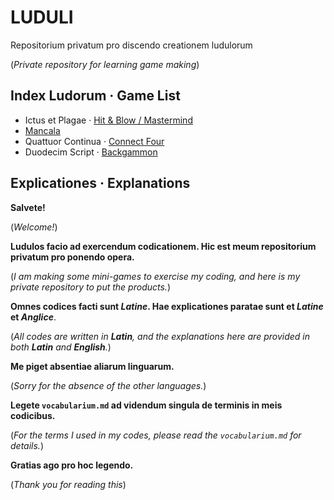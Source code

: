# LUDULI
Repositorium privatum pro discendo creationem ludulorum

(*Private repository for learning game making*)

## Index Ludorum · Game List ##

* Ictus et Plagae · [Hit & Blow / Mastermind](https://en.wikipedia.org/wiki/Mastermind_(board_game))
* [Mancala](https://en.wikipedia.org/wiki/Mancala)
* Quattuor Continua · [Connect Four](https://en.wikipedia.org/wiki/Connect_Four)
* Duodecim Script · [Backgammon](https://en.wikipedia.org/wiki/Backgammon)

## Explicationes · Explanations ##
**Salvete!**

(*Welcome!*)

**Ludulos facio ad exercendum codicationem. Hic est meum repositorium privatum pro ponendo opera.**

(*I am making some mini-games to exercise my coding, and here is my private repository to put the products.*)

**Omnes codices facti sunt *Latine*. Hae explicationes paratae sunt et *Latine* et *Anglice***.

(*All codes are written in **Latin**, and the explanations here are provided in both **Latin** and **English**.*)

**Me piget absentiae aliarum linguarum.**

(*Sorry for the absence of the other languages.*)

**Legete `vocabularium.md` ad videndum singula de terminis in meis codicibus.**

(*For the terms I used in my codes, please read the `vocabularium.md` for details.*)

**Gratias ago pro hoc legendo.**

(*Thank you for reading this*)
